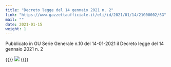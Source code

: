 ```yaml
---
title: "Decreto legge del 14 gennaio 2021 n. 2"
link: "https://www.gazzettaufficiale.it/eli/id/2021/01/14/21G00002/SG"
mail: ""
date: 2021-01-15
weight: 1
---
```


Pubblicato in GU Serie Generale n.10 del 14-01-2021 il Decreto legge del 14 gennaio 2021 n. 2

{{<rawhtml>}}
<img src="/images/foto/zona-arancione-nazionale.jpg" class="img-fluid">
{{</rawhtml>}}

